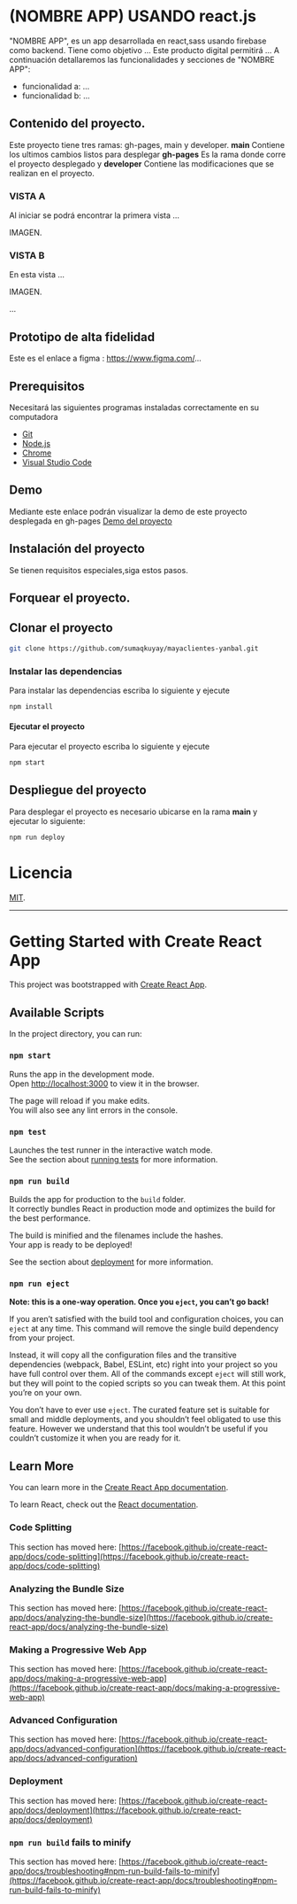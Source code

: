 # (NOMBRE APP) USANDO react.js
"NOMBRE APP", es un app desarrollada en react,sass usando firebase como backend. Tiene como objetivo ...
Este producto digital permitirá ...
A continuación detallaremos las funcionalidades y secciones de "NOMBRE APP":
- funcionalidad a: ...
- funcionalidad b: ...

## Contenido del proyecto.
Este proyecto tiene tres ramas: gh-pages, main y developer. **main** Contiene los ultimos cambios listos para desplegar **gh-pages** Es la rama donde corre el proyecto desplegado y **developer** Contiene las modificaciones que se realizan en el proyecto.

### VISTA A 
Al iniciar se podrá encontrar la primera vista ...

IMAGEN.

### VISTA B 
En esta vista ...

IMAGEN.

...
## Prototipo de alta fidelidad

Este es el enlace a figma : https://www.figma.com/...

## Prerequisitos

Necesitará las siguientes programas instaladas correctamente en su computadora

- [Git](https://git-scm.com/)
- [Node.js](https://nodejs.org/)
- [Chrome](https://google.com/chrome/)
- [Visual Studio Code](https://code.visualstudio.com/)

## Demo
Mediante este enlace podrán visualizar la demo de este proyecto desplegada en gh-pages [Demo del proyecto](https://...)

## Instalación del proyecto
Se tienen requisitos especiales,siga estos pasos.

## Forquear el proyecto.

## Clonar el proyecto
```bash
git clone https://github.com/sumaqkuyay/mayaclientes-yanbal.git
```
### Instalar las dependencias
Para instalar las dependencias escriba lo siguiente y ejecute
```bash
npm install
```
#### Ejecutar el proyecto
Para ejecutar el proyecto escriba lo siguiente y ejecute
```bash
npm start
```

## Despliegue del proyecto
Para desplegar el proyecto es necesario ubicarse en la rama **main** y ejecutar lo siguiente:
```bash
npm run deploy
```

# Licencia
[MIT](LICENSE).

*** 
# Getting Started with Create React App

This project was bootstrapped with [Create React App](https://github.com/facebook/create-react-app).

## Available Scripts

In the project directory, you can run:

### `npm start`

Runs the app in the development mode.\
Open [http://localhost:3000](http://localhost:3000) to view it in the browser.

The page will reload if you make edits.\
You will also see any lint errors in the console.

### `npm test`

Launches the test runner in the interactive watch mode.\
See the section about [running tests](https://facebook.github.io/create-react-app/docs/running-tests) for more information.

### `npm run build`

Builds the app for production to the `build` folder.\
It correctly bundles React in production mode and optimizes the build for the best performance.

The build is minified and the filenames include the hashes.\
Your app is ready to be deployed!

See the section about [deployment](https://facebook.github.io/create-react-app/docs/deployment) for more information.

### `npm run eject`

**Note: this is a one-way operation. Once you `eject`, you can’t go back!**

If you aren’t satisfied with the build tool and configuration choices, you can `eject` at any time. This command will remove the single build dependency from your project.

Instead, it will copy all the configuration files and the transitive dependencies (webpack, Babel, ESLint, etc) right into your project so you have full control over them. All of the commands except `eject` will still work, but they will point to the copied scripts so you can tweak them. At this point you’re on your own.

You don’t have to ever use `eject`. The curated feature set is suitable for small and middle deployments, and you shouldn’t feel obligated to use this feature. However we understand that this tool wouldn’t be useful if you couldn’t customize it when you are ready for it.

## Learn More

You can learn more in the [Create React App documentation](https://facebook.github.io/create-react-app/docs/getting-started).

To learn React, check out the [React documentation](https://reactjs.org/).

### Code Splitting

This section has moved here: [https://facebook.github.io/create-react-app/docs/code-splitting](https://facebook.github.io/create-react-app/docs/code-splitting)

### Analyzing the Bundle Size

This section has moved here: [https://facebook.github.io/create-react-app/docs/analyzing-the-bundle-size](https://facebook.github.io/create-react-app/docs/analyzing-the-bundle-size)

### Making a Progressive Web App

This section has moved here: [https://facebook.github.io/create-react-app/docs/making-a-progressive-web-app](https://facebook.github.io/create-react-app/docs/making-a-progressive-web-app)

### Advanced Configuration

This section has moved here: [https://facebook.github.io/create-react-app/docs/advanced-configuration](https://facebook.github.io/create-react-app/docs/advanced-configuration)

### Deployment

This section has moved here: [https://facebook.github.io/create-react-app/docs/deployment](https://facebook.github.io/create-react-app/docs/deployment)

### `npm run build` fails to minify

This section has moved here: [https://facebook.github.io/create-react-app/docs/troubleshooting#npm-run-build-fails-to-minify](https://facebook.github.io/create-react-app/docs/troubleshooting#npm-run-build-fails-to-minify)
